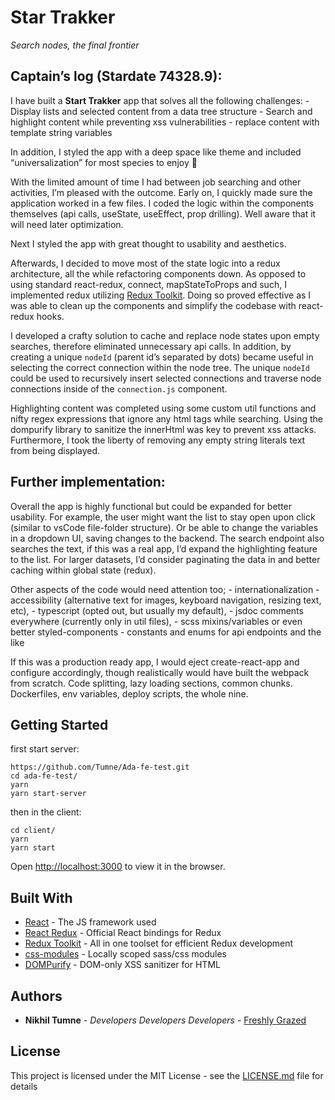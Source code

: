# Star Trakker

_Search nodes, the final frontier_

## Captain’s log (Stardate 74328.9):

I have built a **Start Trakker** app that solves all the following challenges: - Display lists and selected content from a data tree structure - Search and highlight content while preventing xss vulnerabilities - replace content with template string variables

In addition, I styled the app with a deep space like theme and included “universalization” for most species to enjoy 🖖

With the limited amount of time I had between job searching and other activities, I’m pleased with the outcome. Early on, I quickly made sure the application worked in a few files. I coded the logic within the components themselves (api calls, useState, useEffect, prop drilling). Well aware that it will need later optimization.

Next I styled the app with great thought to usability and aesthetics.

Afterwards, I decided to move most of the state logic into a redux architecture, all the while refactoring components down. As opposed to using standard react-redux, connect, mapStateToProps and such, I implemented redux utilizing [Redux Toolkit](https://redux-toolkit.js.org/). Doing so proved effective as I was able to clean up the components and simplify the codebase with react-redux hooks.

I developed a crafty solution to cache and replace node states upon empty searches, therefore eliminated unnecessary api calls. In addition, by creating a unique `nodeId` (parent id’s separated by dots) became useful in selecting the correct connection within the node tree. The unique `nodeId` could be used to recursively insert selected connections and traverse node connections inside of the `connection.js` component.

Highlighting content was completed using some custom util functions and nifty regex expressions that ignore any html tags while searching. Using the dompurify library to sanitize the innerHtml was key to prevent xss attacks. Furthermore, I took the liberty of removing any empty string literals text from being displayed.

## Further implementation:

Overall the app is highly functional but could be expanded for better usability. For example, the user might want the list to stay open upon click (similar to vsCode file-folder structure). Or be able to change the variables in a dropdown UI, saving changes to the backend. The search endpoint also searches the text, if this was a real app, I’d expand the highlighting feature to the list. For larger datasets, I’d consider paginating the data in and better caching within global state (redux).

Other aspects of the code would need attention too; - internationalization - accessibility (alternative text for images, keyboard navigation, resizing text, etc), - typescript (opted out, but usually my default), - jsdoc comments everywhere (currently only in util files), - scss mixins/variables or even better styled-components - constants and enums for api endpoints and the like

If this was a production ready app, I would eject create-react-app and configure accordingly, though realistically would have built the webpack from scratch. Code splitting, lazy loading sections, common chunks. Dockerfiles, env variables, deploy scripts, the whole nine.

## Getting Started

first start server:

```
https://github.com/Tumne/Ada-fe-test.git
cd ada-fe-test/
yarn
yarn start-server
```

then in the client:

```
cd client/
yarn
yarn start
```

Open [http://localhost:3000](http://localhost:3000) to view it in the browser.

## Built With

- [React](https://reactjs.org/) - The JS framework used
- [React Redux](https://react-redux.js.org/) - Official React bindings for Redux
- [Redux Toolkit](https://redux-toolkit.js.org/) - All in one toolset for efficient Redux development
- [css-modules](https://github.com/css-modules/css-modules) - Locally scoped sass/css modules
- [DOMPurify](https://github.com/cure53/DOMPurify) - DOM-only XSS sanitizer for HTML

## Authors

- **Nikhil Tumne** - _Developers Developers Developers_ - [Freshly Grazed](http://freshlygrazed.com/)

## License

This project is licensed under the MIT License - see the [LICENSE.md](https://www.mit.edu/~amini/LICENSE.md) file for details
